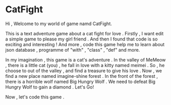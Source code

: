 # CatFight

Hi , Welcome to my world of game namd CatFight.

This is a text adventure game about a cat fight for love . Firstly , I want edit a simple game to please my girl friend . And then I found that code is so exciting and interesting ! And more , code this game help me to learn about json database , programme of "with" , "class" , "def" and more.

In my imagination , this game is a cat's adventure . In the valley of MeMeow , there is a little cat (you) , he fall in love with a kitty named meimei . So , he choose to out of the valley , and find a treasure to give his love . Now , we find a new place named imagine-shine forest . In the front of the forest , there is a horrible wolf named Big Hungry Wolf . We need to defeat Big Hungry Wolf to gain a diamond . Let's Go!
 
Now , let's code this game . 
